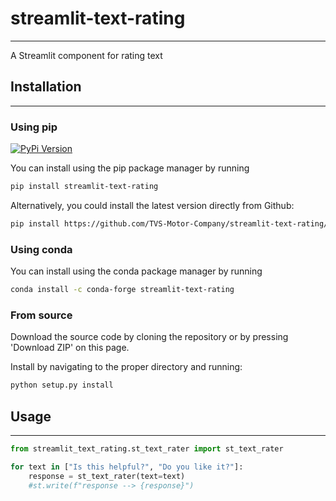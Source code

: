 # streamlit-text-rating
---

A Streamlit component for rating text


## Installation
---
### Using pip
[![PyPi Version](https://badge.fury.io/py/streamlit-text-rating.svg)](https://pypi.org/project/streamlit-text-rating/)

You can install using the pip package manager by running
```sh
pip install streamlit-text-rating
```

Alternatively, you could install the latest version directly from Github:
```sh
pip install https://github.com/TVS-Motor-Company/streamlit-text-rating/streamlit-text-rating/archive/master.zip
```

### Using conda

You can install using the conda package manager by running
```sh
conda install -c conda-forge streamlit-text-rating
```
### From source

Download the source code by cloning the repository or by pressing 'Download ZIP' on this page.

Install by navigating to the proper directory and running:
```sh
python setup.py install
```


## Usage
---

```python
from streamlit_text_rating.st_text_rater import st_text_rater

for text in ["Is this helpful?", "Do you like it?"]:
    response = st_text_rater(text=text)
    #st.write(f"response --> {response}")

```
